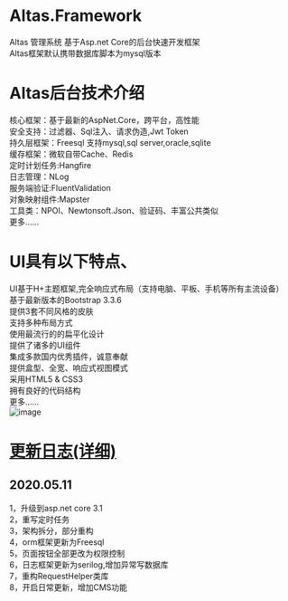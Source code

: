 # Altas.Framework
Altas 管理系统 基于Asp.net Core的后台快速开发框架  
Altas框架默认携带数据库脚本为mysql版本
# Altas后台技术介绍
核心框架：基于最新的AspNet.Core，跨平台，高性能  
安全支持：过滤器、Sql注入、请求伪造,Jwt Token  
持久层框架：Freesql 支持mysql,sql server,oracle,sqlite  
缓存框架：微软自带Cache、Redis  
定时计划任务:Hangfire  
日志管理：NLog  
服务端验证:FluentValidation  
对象映射组件:Mapster  
工具类：NPOI、Newtonsoft.Json、验证码、丰富公共类似  
更多……  

# UI具有以下特点、
UI基于H+主题框架,完全响应式布局（支持电脑、平板、手机等所有主流设备）  
基于最新版本的Bootstrap 3.3.6  
提供3套不同风格的皮肤  
支持多种布局方式  
使用最流行的的扁平化设计  
提供了诸多的UI组件  
集成多款国内优秀插件，诚意奉献  
提供盒型、全宽、响应式视图模式  
采用HTML5 & CSS3  
拥有良好的代码结构  
更多……  
 ![image](https://github.com/jasonyush/Altas.Framework/raw/master/资料/home.png)

 # [更新日志(详细)](Update.md) 
 ## 2020.05.11
 1，升级到asp.net core 3.1  
 2，重写定时任务   
 3，架构拆分，部分重构  
 4，orm框架更新为Freesql  
 5，页面按钮全部更改为权限控制  
 6，日志框架更新为serilog,增加异常写数据库  
 7，重构RequestHelper类库  
 8，开启日常更新，增加CMS功能  
